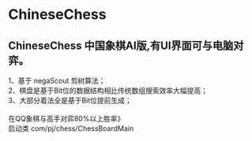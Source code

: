 # ChineseChess
## ChineseChess 中国象棋AI版,有UI界面可与电脑对弈。
1、基于 negaScout 剪树算法；<br/>
2、棋盘是基于Bit位的数据结构相比传统数组搜索效率大幅提高；<br/>
3、大部分着法全是基于Bit位提前生成；<br/>
<br/>
在QQ象棋与高手对弈80%以上胜率》
<br/>
启动类 com/pj/chess/ChessBoardMain
